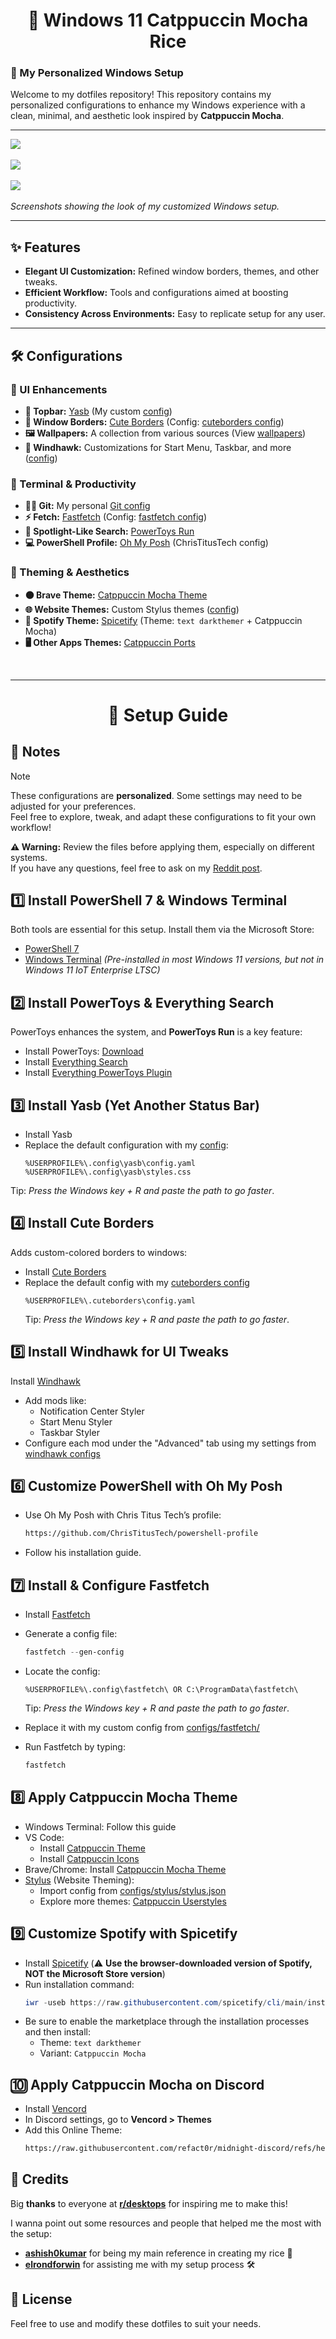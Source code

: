 # <center>🌾 Windows 11 Catppuccin Mocha Rice<center/>

### 🍵 My Personalized Windows Setup  

Welcome to my dotfiles repository! This repository contains my personalized configurations to enhance my Windows experience with a clean, minimal, and aesthetic look inspired by **Catppuccin Mocha**.  

---

![](assets/ss1.png)<br/><br/>
![](assets/ss2.png)<br/><br/>
![](assets/ss3.png)<br/><br/>
*Screenshots showing the look of my customized Windows setup.*

---

## ✨ Features  

- **Elegant UI Customization:** Refined window borders, themes, and other tweaks.  
- **Efficient Workflow:** Tools and configurations aimed at boosting productivity.  
- **Consistency Across Environments:** Easy to replicate setup for any user.  

---

## 🛠️ Configurations  

### 🔹 UI Enhancements  
- **📌 Topbar:** [Yasb](https://github.com/amnweb/yasb) (My custom [config](configs/yasb/))  
- **🎨 Window Borders:** [Cute Borders](https://github.com/keifufu/cute-borders) (Config: [cuteborders config](configs/cuteborders/config.yaml))  
- **🖼️ Wallpapers:** A collection from various sources (View [wallpapers](walls))  
- **📂 Windhawk:** Customizations for Start Menu, Taskbar, and more ([config](configs/windhawk/))  

### 🔹 Terminal & Productivity  
- **🐱‍💻 Git:** My personal [Git config](configs/git/)  
- **⚡ Fetch:** [Fastfetch](https://github.com/fastfetch-cli/fastfetch) (Config: [fastfetch config](configs/fastfetch/))  
- **🔎 Spotlight-Like Search:** [PowerToys Run](https://github.com/microsoft/PowerToys/releases)  
- **💻 PowerShell Profile:** [Oh My Posh](https://ohmyposh.dev/) (ChrisTitusTech config)  

### 🔹 Theming & Aesthetics  
- **🟤 Brave Theme:** [Catppuccin Mocha Theme](https://chromewebstore.google.com/detail/catppuccin-chrome-theme-m/bkkmolkhemgaeaeggcmfbghljjjoofoh)  
- **🌐 Website Themes:** Custom Stylus themes ([config](configs/stylus/stylus.json))  
- **🎵 Spotify Theme:** [Spicetify](https://spicetify.app/) (Theme: `text darkthemer` + Catppuccin Mocha)  
- **🖥️ Other Apps Themes:** [Catppuccin Ports](https://catppuccin.com/ports)  

<br>

--- 

# <center>🔧 Setup Guide<center/>

## 📌 Notes  
> [!NOTE]  
> These configurations are **personalized**. Some settings may need to be adjusted for your preferences.  
> Feel free to explore, tweak, and adapt these configurations to fit your own workflow!  
>  
> **⚠️ Warning:** Review the files before applying them, especially on different systems.  
> If you have any questions, feel free to ask on my [Reddit post](https://www.reddit.com/r/desktops/comments/1jfz8rv/simple_windows_11_catppuccin_mocha_rice/?utm_source=share&utm_medium=web3x&utm_name=web3xcss&utm_term=1&utm_content=share_button).  

## 1️⃣ Install PowerShell 7 & Windows Terminal
Both tools are essential for this setup. Install them via the Microsoft Store:
- [PowerShell 7](https://apps.microsoft.com/detail/9mz1snwt0n5d?hl=es-es&gl=ES)
- [Windows Terminal](https://apps.microsoft.com/detail/9n0dx20hk701?hl=es-es&gl=ES) *(Pre-installed in most Windows 11 versions, but not in Windows 11 IoT Enterprise LTSC)*

## 2️⃣ Install PowerToys & Everything Search
PowerToys enhances the system, and **PowerToys Run** is a key feature:
- Install PowerToys: [Download](https://github.com/microsoft/PowerToys/releases)
- Install [Everything Search](https://www.voidtools.com/es-es/)
- Install [Everything PowerToys Plugin](https://github.com/lin-ycv/EverythingPowerToys/releases/)

## 3️⃣ Install Yasb (Yet Another Status Bar)
- Install Yasb
- Replace the default configuration with my [config](configs/yasb/):
  ```plaintext
  %USERPROFILE%\.config\yasb\config.yaml
  %USERPROFILE%\.config\yasb\styles.css
  ```
Tip: *Press the Windows key + R and paste the path to go faster*.
## 4️⃣ Install Cute Borders
Adds custom-colored borders to windows:

- Install [Cute Borders](https://github.com/keifufu/cute-borders)
- Replace the default config with my [cuteborders config](configs/cuteborders/config.yaml)
  ```
  %USERPROFILE%\.cuteborders\config.yaml
  ```
  Tip: *Press the Windows key + R and paste the path to go faster*.
## 5️⃣ Install Windhawk for UI Tweaks
Install [Windhawk](https://windhawk.net/)
- Add mods like:
  - Notification Center Styler
  - Start Menu Styler
  - Taskbar Styler
- Configure each mod under the "Advanced" tab using my settings from [windhawk configs](configs/windhawk/)


## 6️⃣ Customize PowerShell with Oh My Posh
- Use Oh My Posh with Chris Titus Tech’s profile:
    ```bash
    https://github.com/ChrisTitusTech/powershell-profile
    ```
- Follow his installation guide.

## 7️⃣ Install & Configure Fastfetch
- Install [Fastfetch](https://github.com/fastfetch-cli/fastfetch)
- Generate a config file:
    ```powershell
    fastfetch --gen-config
    ```
- Locate the config:
    ```plaintext
    %USERPROFILE%\.config\fastfetch\ OR C:\ProgramData\fastfetch\
    ```
    Tip: *Press the Windows key + R and paste the path to go faster*.
    
- Replace it with my custom config from [configs/fastfetch/](configs/fastfetch/)
- Run Fastfetch by typing:
    ```powershell
    fastfetch
    ```
## 8️⃣ Apply Catppuccin Mocha Theme
- Windows Terminal: Follow this guide
- VS Code:
  - Install [Catppuccin Theme](https://marketplace.visualstudio.com/items?itemName=Catppuccin.catppuccin-vsc-pack)
  - Install [Catppuccin Icons](https://marketplace.visualstudio.com/items?itemName=Catppuccin.catppuccin-vsc-icons)
- Brave/Chrome: Install [Catppuccin Mocha Theme](https://chromewebstore.google.com/detail/catppuccin-chrome-theme-m/bkkmolkhemgaeaeggcmfbghljjjoofoh)
- [Stylus](https://chromewebstore.google.com/detail/stylus/clngdbkpkpeebahjckkjfobafhncgmne) (Website Theming):
  - Import config from [configs/stylus/stylus.json](configs/stylus/stylus.json)
  - Explore more themes: [Catppuccin Userstyles](https://catppuccin-userstyles-customizer.uncenter.dev/)
  
## 9️⃣ Customize Spotify with Spicetify
- Install [Spicetify](https://spicetify.app/docs/getting-started) (⚠️ **Use the browser-downloaded version of Spotify, NOT the Microsoft Store version**)
- Run installation command:
    ```powershell
    iwr -useb https://raw.githubusercontent.com/spicetify/cli/main/install.ps1 | iex
    ```
- Be sure to enable the marketplace through the installation processes and then install:
  - Theme: `text darkthemer`
  - Variant: `Catppuccin Mocha`
  
## 🔟 Apply Catppuccin Mocha on Discord
- Install [Vencord](https://vencord.dev/)
- In Discord settings, go to **Vencord > Themes**
- Add this Online Theme:
    ```bash
    https://raw.githubusercontent.com/refact0r/midnight-discord/refs/heads/master/flavors/midnight-catppuccin-mocha.theme.css
    ```


## 🎉 Credits</h2>

Big **thanks** to everyone at [**r/desktops**](https://www.reddit.com/r/desktops) for inspiring me to make this!

I wanna point out some resources and people that helped me the most with the setup:

- **[ashish0kumar](https://github.com/ashish0kumar/windots)** for being my main reference in creating my rice 🙏
- **[elrondforwin](https://github.com/elrondforwin/dotfiles)** for assisting me with my setup process 🛠️

## 📜 License
Feel free to use and modify these dotfiles to suit your needs.